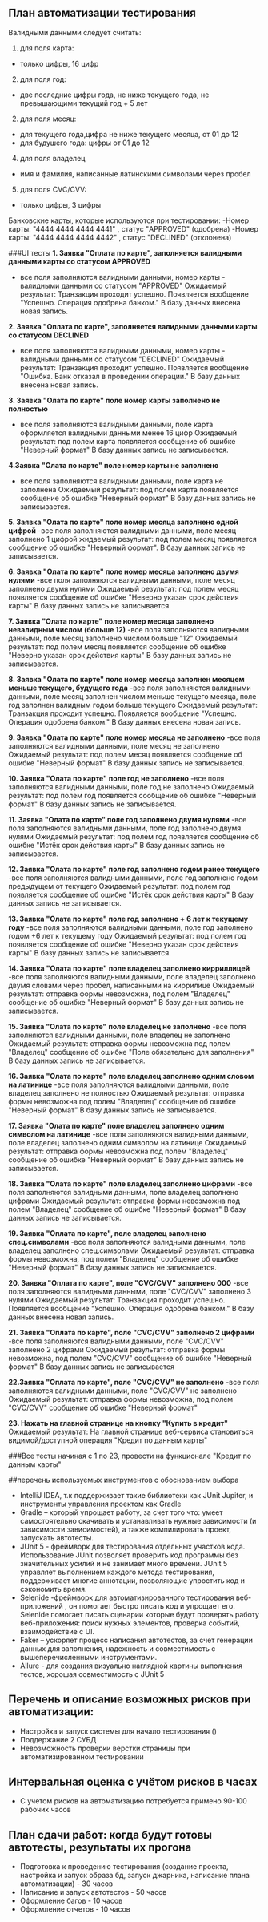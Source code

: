## План автоматизации тестирования

Валидными данными следует считать:
1. для поля карта:
- только цифры, 16 цифр
2. для поля год:
- две последние цифры года, не ниже текущего года, не превышающими текущий год + 5 лет
2. для поля месяц:
- для  текущего года,цифра не ниже текущего месяца, от 01 до 12
- для будушего года: цифры от 01 до 12
4. для поля владелец
- имя и фамилия, написанные латинскими символами через пробел
5. для поля СVC/CVV:
- только цифры, 3 цифры

Банковские карты, которые используются при тестировании:
-Номер карты: "4444 4444 4444 4441" , статус "APPROVED" (одобрена)
-Номер карты: "4444 4444 4444 4442" , статус "DECLINED" (отклонена)

###UI тесты
**1. Заявка "Оплата по карте", заполняется валидными данными карты со статусом APPROVED**
- все поля заполняются валидными данными, номер карты - валидными данными со статусом "APPROVED"
Ожидаемый результат: Транзакция проходит успешно. Появляется вообщение  "Успешно. Операция одобрена банком."
В базу данных внесена новая запись.

**2. Заявка "Оплата по карте", заполняется валидными данными карты со статусом DECLINED**
- все поля заполняются валидными данными, номер карты - валидными данными со статусом "DECLINED"
Ожидаемый результат: Транзакция проходит успешно. Появляется вообщение  "Ошибка. Банк отказал в проведении операции."
В базу данных внесена новая запись.

**3. Заявка "Олата по карте" поле номер карты заполнено не полностью**
- все поля заполняются валидными данными, поле карта оформляется валидными данными менее 16 цифр
Ожидаемый результат: под полем карта появляется сообщение об ошибке "Неверный формат"
В базу данных запись не записывается.

**4.Заявка "Олата по карте" поле номер карты не заполнено**
- все поля заполняются валидными данными, поле карта не заполнена
Ожидаемый результат: под полем карта появляется сообщение об ошибке "Неверный формат"
В базу данных запись не записывается.

**5. Заявка "Олата по карте" поле номер месяца заполнено одной цифрой**
-все поля заполняются валидными данными, поле месяц заполнено 1 цифрой
жидаемый результат: под полем месяц появляется сообщение об ошибке "Неверный формат".
В базу данных запись не записывается.

**6. Заявка "Олата по карте" поле номер месяца заполнено двумя нулями**
-все поля заполняются валидными данными, поле месяц заполнено двумя нулями
Ожидаемый результат: под полем месяц появляется сообщение об ошибке "Неверно указан срок действия карты"
В базу данных запись не записывается.

**7. Заявка "Олата по карте" поле номер месяца заполнено невалидным числом (больше 12)**
-все поля заполняются валидными данными, поле месяц заполнено числом больше "12"
Ожидаемый результат: под полем месяц появляется сообщение об ошибке "Неверно указан срок действия карты"
В базу данных запись не записывается.

**8. Заявка "Олата по карте" поле номер месяца заполнен месяцем меньше текущего, будущего года**
-все поля заполняются валидными данными, поле месяц заполнен числом меньше текущего месяца, поле год заполнен валидным годом
больше текущего
Ожидаемый результат: Транзакция проходит успешно. Появляется вообщение  "Успешно. Операция одобрена банком."
В базу данных внесена новая запись.

**9. Заявка "Олата по карте" поле номер месяца не заполнено**
-все поля заполняются валидными данными, поле месяц не заполнено
Ожидаемый результат: под полем месяц появляется сообщение об ошибке "Неверный формат"
В базу данных запись не записывается.

**10. Заявка "Олата по карте" поле год не заполнено**
-все поля заполняются валидными данными, поле год не заполнено
Ожидаемый результат: под полем год появляется сообщение об ошибке "Неверный формат"
В базу данных запись не записывается.

**11. Заявка "Олата по карте" поле год заполнено двумя нулями** 
-все поля заполняются валидными данными, поле год заполнено двумя нулями
Ожидаемый результат: под полем год появляется сообщение об ошибке "Истёк срок действия карты"
В базу данных запись не записывается.

**12. Заявка "Олата по карте" поле год заполнено годом ранее текущего**
-все поля заполняются валидными данными, поле год заполнено годом предыдущем от текущего
Ожидаемый результат: под полем год появляется сообщение об ошибке "Истёк срок действия карты"
В базу данных запись не записывается.

**13. Заявка "Олата по карте" поле год заполнено + 6 лет к текущему году**
-все поля заполняются валидными данными, поле год заполнено годом +6 лет к текущему году
Ожидаемый результат: под полем год появляется сообщение об ошибке "Неверно указан срок действия карты"
В базу данных запись не записывается.

**14. Заявка "Олата по карте" поле владелец заполнено кирриллицей**
-все поля заполняются валидными данными, поле владелец заполнено двумя словами через пробел, написанными на киррилице
Ожидаемый результат: отправка формы невозможна, под полем "Владелец" сообщение об ошибке "Неверный формат"
В базу данных запись не записывается.

**15. Заявка "Олата по карте" поле владелец не заполнено**
-все поля заполняются валидными данными, поле владелец не заполнено
Ожидаемый результат: отправка формы невозможна под полем "Владелец" сообщение об ошибке "Поле обязательно для заполнения"
В базу данных запись не записывается.

**16. Заявка "Олата по карте" поле владелец заполнено одним словом на латинице**
-все поля заполняются валидными данными, поле владелец заполнено не полностью
Ожидаемый результат: отправка формы невозможна под полем "Владелец" сообщение об ошибке "Неверный формат"
В базу данных запись не записывается.

**17. Заявка "Олата по карте" поле владелец заполнено одним символом на латинице**
-все поля заполняются валидными данными, поле владелец заполнено одним символом на латинице
Ожидаемый результат: отправка формы невозможна под полем "Владелец" сообщение об ошибке "Неверный формат"
В базу данных запись не записывается.

**18. Заявка "Олата по карте" поле владелец заполнено цифрами**
-все поля заполняются валидными данными, поле владелец заполнено цифрами
Ожидаемый результат: отправка формы невозможна под полем "Владелец" сообщение об ошибке "Неверный формат"
В базу данных запись не записывается.

**19. Заявка "Оплата по карте", поле владелец заполнено спец.символами**
-все поля заполняются валидными данными, поле владелец заполнено спец.символами
Ожидаемый результат: отправка формы невозможна, под полем "Владелец" сообщение об ошибке "Неверный формат"
В базу данных запись не записывается.

**20. Заявка "Оплата по карте", поле "CVC/CVV" заполнено 000**
-все поля заполняются валидными данными, поле "CVC/CVV" заполнено 3 нулями
Ожидаемый результат: Транзакция проходит успешно. Появляется вообщение  "Успешно. Операция одобрена банком."
В базу данных внесена новая запись.

**21. Заявка "Оплата по карте", поле "CVC/CVV" заполнено 2 цифрами**
-все поля заполняются валидными данными, поле "CVC/CVV" заполнено 2 цифрами
Ожидаемый результат: отправка формы невозможна, под полем "CVC/CVV" сообщение об ошибке "Неверный формат"
В базу данных запись не записывается

**22.Заявка "Оплата по карте", поле "CVC/CVV" не заполнено**
-все поля заполняются валидными данными, поле "CVC/CVV" не заполнено
Ожидаемый результат: отправка формы невозможна, под полем "CVC/CVV" сообщение об ошибке "Неверный формат"

**23. Нажать на главной странице на кнопку "Купить в кредит"**
Ожидаемый результат: На главной странице веб-сервиса становиться видимой/доступной операция "Кредит по данным карты"

###Все тесты начиная с 1 по 23, провести на функционале "Кредит по данным карты"

##перечень используемых инструментов с обоснованием выбора
- IntelliJ IDEA, т.к поддерживает такие библиотеки как JUnit Jupiter, и инструменты управления проектом как Gradle
- Gradle – который упрощает работу, за счет того что:  умеет самостоятельно скачивать и устанавливать нужные зависимости (и зависимости зависимостей), а также компилировать проект, запускать автотесты.
- JUnit 5  - фреймворк для тестирования отдельных участков кода. Использование JUnit позволяет проверить код программы без значительных усилий и не занимает много времени.  JUnit 5 управляет выполнением каждого метода тестирования, поддерживает многие аннотации, позволяющие упростить код и сэкономить время.
- Selenide -фреймворк для автоматизированного тестирования веб-приложений , он помогает быстро писать код и упрощает его. Selenide помогает писать сценарии которые будут проверять работу веб-приложения: поиск нужных элементов, проверка событий, взаимодействие с UI.
- Faker – ускоряет процесс написания автотестов, за счет генерации данных для заполнения, надежность и совместимость с вышеперечисленными инструментами.
- Allure  - для создания визуально наглядной картины выполнения тестов, хорошая совместимость с JUnit 5

## Перечень и описание возможных рисков при автоматизации:
- Настройка и запуск системы для начало тестирования ()
- Поддержание 2 СУБД
- Невозможность проверки верстки страницы при автоматизированном тестировании
 
## Интервальная оценка с учётом рисков в часах
- С учетом рисков на автоматизацию потребуется примено 90-100 рабочих часов

## План сдачи работ: когда будут готовы автотесты, результаты их прогона
- Подготовка к проведению тестирования (создание проекта, настройка и запуск образа бд, запуск джарника, написание 
плана автоматизации) - 30 часов
- Написание и запуск автотестов - 50 часов
- Оформление багов - 10 часов
- Оформление отчетов - 10 часов